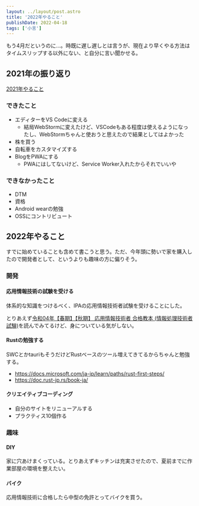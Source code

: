 ```yaml
---
layout: ../layout/post.astro
title: '2022年やること'
publishDate: 2022-04-18
tags: ['小言']
---
```


もう4月だというのに…。時既に遅し遅しとは言うが、現在より早くやる方法はタイムスリップする以外にない、と自分に言い聞かせる。

## 2021年の振り返り

[2021年やること](/blog/2021年やること/)

### できたこと

* エディターをVS Codeに変える
  * 結局WebStormに変えたけど、VSCodeもある程度は使えるようになったし、WebStormちゃんと使おうと思えたので結果としてはよかった
* 株を買う
* 自転車をカスタマイズする
* BlogをPWAにする
  * PWAにはしてないけど、Service Worker入れたからそれでいいや

### できなかったこと

*   DTM
*   資格
*   Android wearの勉強
*   OSSにコントリビュート

## 2022年やること

すでに始めていることも含めて書こうと思う。ただ、今年頭に勢いで家を購入したので開発者として、というよりも趣味の方に偏りそう。

### 開発

#### 応用情報技術の試験を受ける

体系的な知識をつけるべく、IPAの応用情報技術者試験を受けることにした。

とりあえず[令和04年【春期】【秋期】 応用情報技術者 合格教本 (情報処理技術者試験)](https://www.amazon.co.jp/dp/429712467X/)を読んでみてるけど、身についている気がしない。

#### Rustの勉強する

SWCとかtauriもそうだけどRustベースのツール増えてきてるからちゃんと勉強する。

* https://docs.microsoft.com/ja-jp/learn/paths/rust-first-steps/
* https://doc.rust-jp.rs/book-ja/

#### クリエイティブコーディング

* 自分のサイトをリニューアルする
* プラクティス10個作る

### 趣味

#### DIY

家に穴あけまくっている。とりあえずキッチンは充実させたので、夏前までに作業部屋の環境を整えたい。

#### バイク

応用情報技術に合格したら中型の免許とってバイクを買う。
